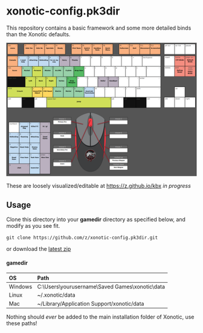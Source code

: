 # xonotic-config.pk3dir

This repository contains a basic framework and some more detailed binds than the Xonotic defaults.

![bind preview](config/binds-preview.png)

These are loosely visualized/editable at https://z.github.io/kbx *in progress*

## Usage

Clone this directory into your **gamedir** directory as specified below, and modify as you see fit.

```
git clone https://github.com/z/xonotic-config.pk3dir.git
```

or download the [latest zip](https://github.com/z/xonotic-config.pk3dir/archive/master.zip)


#### gamedir

|OS|Path|
|:--|:--|
|Windows|C:\Users\yourusername\Saved Games\xonotic\data|
|Linux|~/.xonotic/data|
|Mac|~/Library/Application Support/xonotic/data|

Nothing should *ever* be added to the main installation folder of Xonotic, use these paths!
